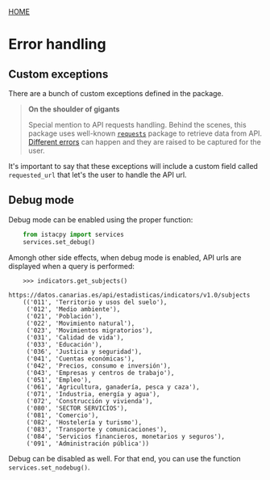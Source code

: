 [HOME](../../README.md)

# Error handling

## Custom exceptions

There are a bunch of custom exceptions defined in the package.

> **On the shoulder of gigants**
>
> Special mention to API requests handling. Behind the scenes, this package uses well-known [`requests`](https://requests.readthedocs.io/en/master) package to retrieve data from API. [Different errors](https://requests.readthedocs.io/en/master/_modules/requests/exceptions/) can happen and they are raised to be captured for the user.

It's important to say that these exceptions will include a custom field called `requested_url` that let's the user to handle the API url.

## Debug mode

Debug mode can be enabled using the proper function:

```python
    from istacpy import services
    services.set_debug()
```

Amongh other side effects, when debug mode is enabled, API urls are displayed when a query is performed:

```pycon
    >>> indicators.get_subjects()
    https://datos.canarias.es/api/estadisticas/indicators/v1.0/subjects
    (('011', 'Territorio y usos del suelo'),
     ('012', 'Medio ambiente'),
     ('021', 'Población'),
     ('022', 'Movimiento natural'),
     ('023', 'Movimientos migratorios'),
     ('031', 'Calidad de vida'),
     ('033', 'Educación'),
     ('036', 'Justicia y seguridad'),
     ('041', 'Cuentas económicas'),
     ('042', 'Precios, consumo e inversión'),
     ('043', 'Empresas y centros de trabajo'),
     ('051', 'Empleo'),
     ('061', 'Agricultura, ganadería, pesca y caza'),
     ('071', 'Industria, energía y agua'),
     ('072', 'Construcción y vivienda'),
     ('080', 'SECTOR SERVICIOS'),
     ('081', 'Comercio'),
     ('082', 'Hostelería y turismo'),
     ('083', 'Transporte y comunicaciones'),
     ('084', 'Servicios financieros, monetarios y seguros'),
     ('091', 'Administración pública'))  
```

Debug can be disabled as well. For that end, you can use the function `services.set_nodebug()`.
